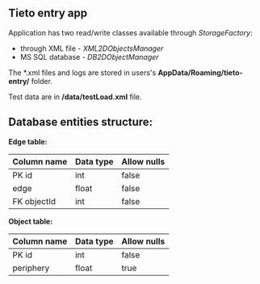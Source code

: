 ## Tieto entry app

Application has two read/write classes available through *StorageFactory*:

* through XML file - *XML2DObjectsManager*
* MS SQL database - *DB2DObjectManager*

The \*.xml files and logs are stored in users's **AppData/Roaming/tieto-entry/** folder.

Test data are in **/data/testLoad.xml** file.

## Database entities structure:

**Edge table:**

Column name | Data type | Allow nulls
 --- | --- | ---
 PK id | int | false
 edge | float | false
 FK objectId | int | false

**Object table:**

Column name | Data type | Allow nulls
 --- | --- | ---
 PK id | int | false
 periphery | float | true